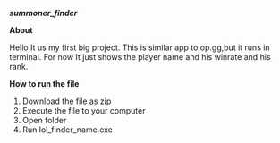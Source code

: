  ***summoner_finder***

 **About**
 
 Hello It us my first big project. 
 This is similar app to op.gg,but it runs in terminal. 
 For now It just shows the player name and his winrate and his rank.

**How to run the file**

 1. Download the file as zip
 2. Execute the file to your computer
 3. Open folder
 4. Run lol_finder_name.exe
